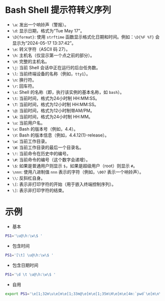 # Bash Shell 提示符转义序列
<ul><li><code>\a</code>: 发出一个响铃声（警报）。</li><li><code>\d</code>: 显示日期，格式为“Tue May 17”。</li><li><code>\D{format}</code>: 使用 <code>strftime</code> 函数显示格式化日期和时间。例如：<code>\D{%F %T}</code> 会显示为“2024-05-17 13:37:42”。</li><li><code>\e</code>: 转义字符（ASCII 码 27）。</li><li><code>\h</code>: 主机名（仅显示第一个点之前的部分）。</li><li><code>\H</code>: 完整的主机名。</li><li><code>\j</code>: 当前 Shell 会话中正在运行的后台任务数。</li><li><code>\l</code>: 当前终端设备的名称（例如，<code>tty1</code>）。</li><li><code>\n</code>: 换行符。</li><li><code>\r</code>: 回车符。</li><li><code>\s</code>: Shell 的名称（即，执行该实例的基本名称，如 <code>bash</code>）。</li><li><code>\t</code>: 当前时间，格式为24小时制 HH:MM:SS。</li><li><code>\T</code>: 当前时间，格式为12小时制 HH:MM:SS。</li><li><code>\@</code>: 当前时间，格式为12小时制带AM/PM。</li><li><code>\A</code>: 当前时间，格式为24小时制 HH:MM。</li><li><code>\u</code>: 当前用户名。</li><li><code>\v</code>: Bash 的版本号（例如，4.4）。</li><li><code>\V</code>: Bash 的版本信息（例如，4.4.12(1)-release）。</li><li><code>\w</code>: 当前工作目录。</li><li><code>\W</code>: 当前工作目录的最后一个目录名。</li><li><code>\!</code>: 当前命令在历史中的编号。</li><li><code>\#</code>: 当前命令的编号（这个数字会递增）。</li><li><code>\$</code>: 如果是普通用户则显示 <code>$</code>，如果是超级用户（root）则显示 <code>#</code>。</li><li><code>\nnn</code>: 使用八进制值 <code>nnn</code> 表示的字符（例如，<code>\007</code> 表示一个响铃声）。</li><li><code>\\</code>: 反斜杠自身。</li><li><code>\[</code>: 表示非打印字符的开始（用于嵌入终端控制序列）。</li><li><code>\]</code>: 表示非打印字符的结束。</li></ul>

# 示例
- 基本
```bash
PS1='\u@\h:\w\$ '
```
- 包含时间
```bash
PS1='[\t] \u@\h:\w\$ '
```
- 包含日期时间
```bash
PS1='\d \t \u@\h:\w\$ '
```
- 自用
```bash
export PS1='\e[1;32m\u\e[m\e[1;33m@\e[m\e[1;35m\H\e[m\e[4m:`pwd`\e[m\n\$ '
```
